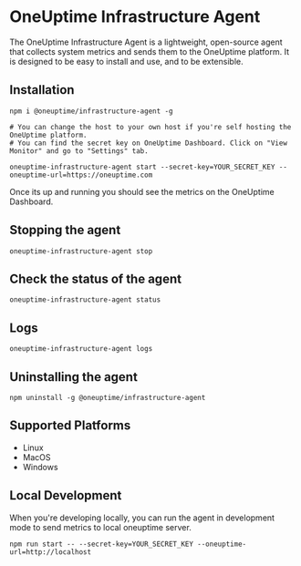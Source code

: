 # OneUptime Infrastructure Agent

The OneUptime Infrastructure Agent is a lightweight, open-source agent that collects system metrics and sends them to the OneUptime platform. It is designed to be easy to install and use, and to be extensible.

## Installation

```
npm i @oneuptime/infrastructure-agent -g

# You can change the host to your own host if you're self hosting the OneUptime platform. 
# You can find the secret key on OneUptime Dashboard. Click on "View Monitor" and go to "Settings" tab.

oneuptime-infrastructure-agent start --secret-key=YOUR_SECRET_KEY --oneuptime-url=https://oneuptime.com
```

Once its up and running you should see the metrics on the OneUptime Dashboard.


## Stopping the agent

```
oneuptime-infrastructure-agent stop
```

## Check the status of the agent

```
oneuptime-infrastructure-agent status
```

## Logs

```
oneuptime-infrastructure-agent logs
```

## Uninstalling the agent

```
npm uninstall -g @oneuptime/infrastructure-agent
```

## Supported Platforms

- Linux
- MacOS
- Windows

## Local Development

When you're developing locally, you can run the agent in development mode to send metrics to local oneuptime server. 

```
npm run start -- --secret-key=YOUR_SECRET_KEY --oneuptime-url=http://localhost
```
